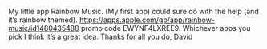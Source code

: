 My little app Rainbow Music. (My first app) could sure do with the help (and it’s rainbow themed). https://apps.apple.com/gb/app/rainbow-music/id1480435488  promo code EWYNF4LXREE9. Whichever apps you pick I think it’s a great idea. Thanks for all you do, David 

